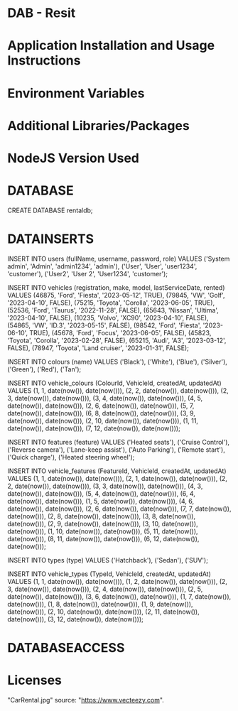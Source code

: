 # DAB - Resit

# Application Installation and Usage Instructions

# Environment Variables

# Additional Libraries/Packages

# NodeJS Version Used

# DATABASE

CREATE DATABASE rentaldb;

# DATAINSERTS

INSERT INTO users (fullName, username, password, role) VALUES
('System admin', 'Admin', 'admin1234', 'admin'),
('User', 'User', 'user1234', 'customer'),
('User2', 'User 2', 'User1234', 'customer');

INSERT INTO vehicles (registration, make, model, lastServiceDate, rented) VALUES
(46875, 'Ford', 'Fiesta', '2023-05-12', TRUE),
(79845, 'VW', 'Golf', '2023-04-10', FALSE),
(75215, 'Toyota', 'Corolla', '2023-06-05', TRUE),
(52536, 'Ford', 'Taurus', '2022-11-28', FALSE),
(65643, 'Nissan', 'Ultima', '2023-04-10', FALSE),
(10235, 'Volvo', 'XC90', '2023-04-10', FALSE),
(54865, 'VW', 'ID.3', '2023-05-15', FALSE),
(98542, 'Ford', 'Fiesta', '2023-06-10', TRUE),
(45678, 'Ford', 'Focus', '2023-06-05', FALSE),
(45823, 'Toyota', 'Corolla', '2023-02-28', FALSE),
(65215, 'Audi', 'A3', '2023-03-12', FALSE),
(78947, 'Toyota', 'Land cruiser', '2023-01-31', FALSE);

INSERT INTO colours (name) VALUES
('Black'),
('White'),
('Blue'),
('Silver'),
('Green'),
('Red'),
('Tan');

INSERT INTO vehicle_colours (ColourId, VehicleId, createdAt, updatedAt) VALUES
(1, 1, date(now()), date(now())),
(2, 2, date(now()), date(now())),
(2, 3, date(now()), date(now())),
(3, 4, date(now()), date(now())),
(4, 5, date(now()), date(now())),
(2, 6, date(now()), date(now())),
(5, 7, date(now()), date(now())),
(6, 8, date(now()), date(now())),
(3, 9, date(now()), date(now())),
(2, 10, date(now()), date(now())),
(1, 11, date(now()), date(now())),
(7, 12, date(now()), date(now()));

INSERT INTO features (feature) VALUES
('Heated seats'),
('Cruise Control'),
('Reverse camera'),
('Lane-keep assist'),
('Auto Parking'),
('Remote start'),
('Quick charge'),
('Heated steering wheel');

INSERT INTO vehicle_features (FeatureId, VehicleId, createdAt, updatedAt) VALUES
(1, 1, date(now()), date(now())),
(2, 1, date(now()), date(now())),
(2, 2, date(now()), date(now())),
(3, 3, date(now()), date(now())),
(4, 3, date(now()), date(now())),
(5, 4, date(now()), date(now())),
(6, 4, date(now()), date(now())),
(1, 5, date(now()), date(now())),
(4, 6, date(now()), date(now())),
(2, 6, date(now()), date(now())),
(7, 7, date(now()), date(now())),
(2, 8, date(now()), date(now())),
(3, 8, date(now()), date(now())),
(2, 9, date(now()), date(now())),
(3, 10, date(now()), date(now())),
(1, 10, date(now()), date(now())),
(5, 11, date(now()), date(now())),
(8, 11, date(now()), date(now())),
(6, 12, date(now()), date(now()));

INSERT INTO types (type) VALUES
('Hatchback'),
('Sedan'),
('SUV');

INSERT INTO vehicle_types (TypeId, VehicleId, createdAt, updatedAt) VALUES
(1, 1, date(now()), date(now())),
(1, 2, date(now()), date(now())),
(2, 3, date(now()), date(now())),
(2, 4, date(now()), date(now())),
(2, 5, date(now()), date(now())),
(3, 6, date(now()), date(now())),
(1, 7, date(now()), date(now())),
(1, 8, date(now()), date(now())),
(1, 9, date(now()), date(now())),
(2, 10, date(now()), date(now())),
(2, 11, date(now()), date(now())),
(3, 12, date(now()), date(now()));

# DATABASEACCESS

# Licenses

"CarRental.jpg" source: "https://www.vecteezy.com".
